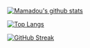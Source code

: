 [![Mamadou's github stats](https://github-readme-stats.vercel.app/api?username=lakhassane&count_private=true&show_icons=true&theme=radical)](https://github.com/anuraghazra/github-readme-stats)

[![Top Langs](https://github-readme-stats.vercel.app/api/top-langs/?username=lakhassane&langs_count=8)](https://github.com/anuraghazra/github-readme-stats)

[![GitHub Streak](https://github-readme-streak-stats.herokuapp.com/?user=lakhassane&theme=dark)](https://github.com/DenverCoder1/github-readme-streak-stats)
